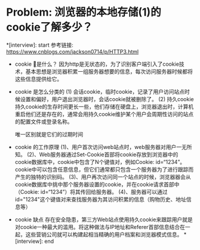 # Problem: 浏览器的本地存储(1)的cookie了解多少？

*[interview]: start
参考链接: https://www.cnblogs.com/jackson0714/p/HTTP3.html
* cookie 是什么？
  因为http是无状态的，为了识别客户端引入了cookie技术，基本思想是浏览器积累一组服务器想要的信息，每次访问服务器时候都将这些信息提供给它。
* cookie 是怎么分类的
  (1) 会话cookie，临时cookie，记录了用户访问站点时候设置和偏好，用户退出浏览器时，会话cookie就被删除了。
  (2) 持久cookie 持久cookie的生存时间更长一些，他们存储在硬盘上，浏览器退出时，计算机重启他们还是存在的，通常会用持久cookie维护某个用户会周期性访问的站点的配置文件或登录名称。
  
  唯一区别就是它们的过期时间
* cookie 的工作原理
  (1)、用户首次访问web站点时，web服务器对用户一无所知。
  (2)、Web服务器通过Set-Cookie首部将cookie存放到浏览器中的cookie数据库中，cookie中包含了N个键值对，例如Cookie: id=“1234”。cookie中可以包含任意信息，但它们通常都只包含一个服务器为了进行跟踪而产生的独特的识别码。
  (3)、用户再次访问同一个站点的时候，浏览器器会从cookie数据库中挑中那个服务器设置的cookie，并在cookie请求首部中（Cookie: id=“1234”）将其传回给服务器。
  (4)、服务器可以通过id="1234"这个键值对来查找服务器为其访问积累的信息（购物历史、地址信息等）
* cookie 缺点
  存在安全隐患，第三方Web站点使用持久cookie来跟踪用户就是对cookie一种最大的滥用。将这种做法与IP地址和Referer首部信息结合在一起，这些营销公司就可以构建起相当精确的用户档案和浏览器模式信息。
*[interview]: end
